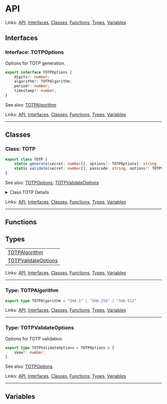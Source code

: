 # API

Links: [API](#api), [Interfaces](#interfaces), [Classes](#classes), [Functions](#functions), [Types](#types), [Variables](#variables)

## Interfaces

### Interface: TOTPOptions

Options for TOTP generation.

```ts
export interface TOTPOptions {
    digits?: number;
    algorithm?: TOTPAlgorithm;
    period?: number;
    timestamp?: number;
}
```

See also: [TOTPAlgorithm](#type-totpalgorithm)

Links: [API](#api), [Interfaces](#interfaces), [Classes](#classes), [Functions](#functions), [Types](#types), [Variables](#variables)

---
## Classes

### Class: TOTP

```ts
export class TOTP {
    static generate(secret: number[], options?: TOTPOptions): string 
    static validate(secret: number[], passcode: string, options?: TOTPValidateOptions): boolean 
}
```

See also: [TOTPOptions](#interface-totpoptions), [TOTPValidateOptions](#type-totpvalidateoptions)

<details>

<summary>Class TOTP Details</summary>

#### Method generate

Generates a Time-based One-Time Password (TOTP).

```ts
static generate(secret: number[], options?: TOTPOptions): string 
```
See also: [TOTPOptions](#interface-totpoptions)

Returns

The generated TOTP.

Argument Details

+ **secret**
  + The secret key for TOTP.
+ **options**
  + Optional parameters for TOTP.

#### Method validate

Validates a Time-based One-Time Password (TOTP).

```ts
static validate(secret: number[], passcode: string, options?: TOTPValidateOptions): boolean 
```
See also: [TOTPValidateOptions](#type-totpvalidateoptions)

Returns

A boolean indicating whether the passcode is valid.

Argument Details

+ **secret**
  + The secret key for TOTP.
+ **passcode**
  + The passcode to validate.
+ **options**
  + Optional parameters for TOTP validation.

</details>

Links: [API](#api), [Interfaces](#interfaces), [Classes](#classes), [Functions](#functions), [Types](#types), [Variables](#variables)

---
## Functions

## Types

| |
| --- |
| [TOTPAlgorithm](#type-totpalgorithm) |
| [TOTPValidateOptions](#type-totpvalidateoptions) |

Links: [API](#api), [Interfaces](#interfaces), [Classes](#classes), [Functions](#functions), [Types](#types), [Variables](#variables)

---

### Type: TOTPAlgorithm

```ts
export type TOTPAlgorithm = "SHA-1" | "SHA-256" | "SHA-512"
```

Links: [API](#api), [Interfaces](#interfaces), [Classes](#classes), [Functions](#functions), [Types](#types), [Variables](#variables)

---
### Type: TOTPValidateOptions

Options for TOTP validation.

```ts
export type TOTPValidateOptions = TOTPOptions & {
    skew?: number;
}
```

See also: [TOTPOptions](#interface-totpoptions)

Links: [API](#api), [Interfaces](#interfaces), [Classes](#classes), [Functions](#functions), [Types](#types), [Variables](#variables)

---
## Variables

